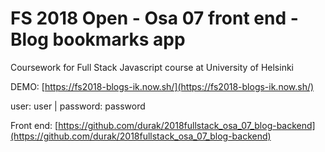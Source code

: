 # FS 2018 Open - Osa 07 front end -  Blog bookmarks app
Coursework for Full Stack Javascript course at University of Helsinki

DEMO:
[https://fs2018-blogs-ik.now.sh/](https://fs2018-blogs-ik.now.sh/)

user: user  |  password: password

Front end:
[https://github.com/durak/2018fullstack_osa_07_blog-backend](https://github.com/durak/2018fullstack_osa_07_blog-backend)